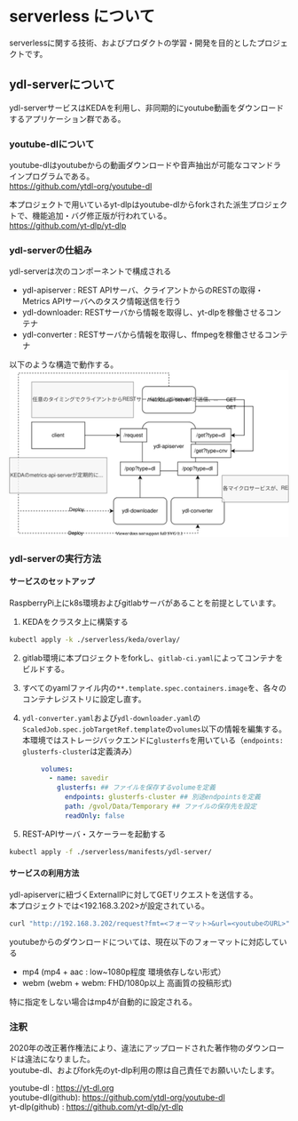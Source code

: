 # serverless について

serverlessに関する技術、およびプロダクトの学習・開発を目的としたプロジェクトです。

## ydl-serverについて  
ydl-serverサービスはKEDAを利用し、非同期的にyoutube動画をダウンロードするアプリケーション群である。  

### youtube-dlについて  
youtube-dlはyoutubeからの動画ダウンロードや音声抽出が可能なコマンドラインプログラムである。  
https://github.com/ytdl-org/youtube-dl  

本プロジェクトで用いているyt-dlpはyoutube-dlからforkされた派生プロジェクトで、機能追加・バグ修正版が行われている。  
https://github.com/yt-dlp/yt-dlp

### ydl-serverの仕組み

ydl-serverは次のコンポーネントで構成される  
- ydl-apiserver : REST APIサーバ、クライアントからのRESTの取得・Metrics APIサーバへのタスク情報送信を行う  
- ydl-downloader: RESTサーバから情報を取得し、yt-dlpを稼働させるコンテナ  
- ydl-converter : RESTサーバから情報を取得し、ffmpegを稼働させるコンテナ

以下のような構造で動作する。  
![ydl](./ydl-server.drawio.svg)

### ydl-serverの実行方法

#### サービスのセットアップ  
RaspberryPi上にk8s環境およびgitlabサーバがあることを前提としています。

1) KEDAをクラスタ上に構築する
```sh 
kubectl apply -k ./serverless/keda/overlay/
```

2) gitlab環境に本プロジェクトをforkし、`gitlab-ci.yaml`によってコンテナをビルドする。  

3) すべてのyamlファイル内の`**.template.spec.containers.image`を、各々のコンテナレジストリに設定し直す。

4) `ydl-converter.yaml`および`ydl-downloader.yaml`の`ScaledJob.spec.jobTargetRef.template`の`volumes`以下の情報を編集する。  
本環境ではストレージバックエンドに`glusterfs`を用いている（`endpoints: glusterfs-cluster`は定義済み）
```yaml
        volumes:
          - name: savedir
            glusterfs: ## ファイルを保存するvolumeを定義
              endpoints: glusterfs-cluster ## 別途endpointsを定義
              path: /gvol/Data/Temporary ## ファイルの保存先を設定
              readOnly: false
```

5) REST-APIサーバ・スケーラーを起動する
```sh
kubectl apply -f ./serverless/manifests/ydl-server/
```

#### サービスの利用方法

ydl-apiserverに紐づくExternalIPに対してGETリクエストを送信する。  
本プロジェクトでは<192.168.3.202>が設定されている。  
```sh
curl "http://192.168.3.202/request?fmt=<フォーマット>&url=<youtubeのURL>"
```

youtubeからのダウンロードについては、現在以下のフォーマットに対応している  
- mp4  (mp4 + aac  : low~1080p程度 環境依存しない形式）  
- webm (webm + webm: FHD/1080p以上 高画質の投稿形式)  

特に指定をしない場合はmp4が自動的に設定される。  

### 注釈  

2020年の改正著作権法により、違法にアップロードされた著作物のダウンロードは違法になりました。  
youtube-dl、およびfork先のyt-dlp利用の際は自己責任でお願いいたします。

youtube-dl        : https://yt-dl.org  
youtube-dl(github): https://github.com/ytdl-org/youtube-dl  
yt-dlp(github)    : https://github.com/yt-dlp/yt-dlp
